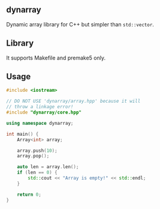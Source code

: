 ## dynarray

Dynamic array library for C++ but simpler than `std::vector`.

## Library
It supports Makefile and premake5 only.

## Usage
```cpp
#include <iostream>

// DO NOT USE 'dynarray/array.hpp' because it will
// throw a linkage error!
#include "dynarray/core.hpp"

using namespace dynarray;

int main() {
    Array<int> array;

    array.push(10);
    array.pop();

    auto len = array.len();
    if (len == 0) {
        std::cout << "Array is empty!" << std::endl;
    }

    return 0;
}
```
